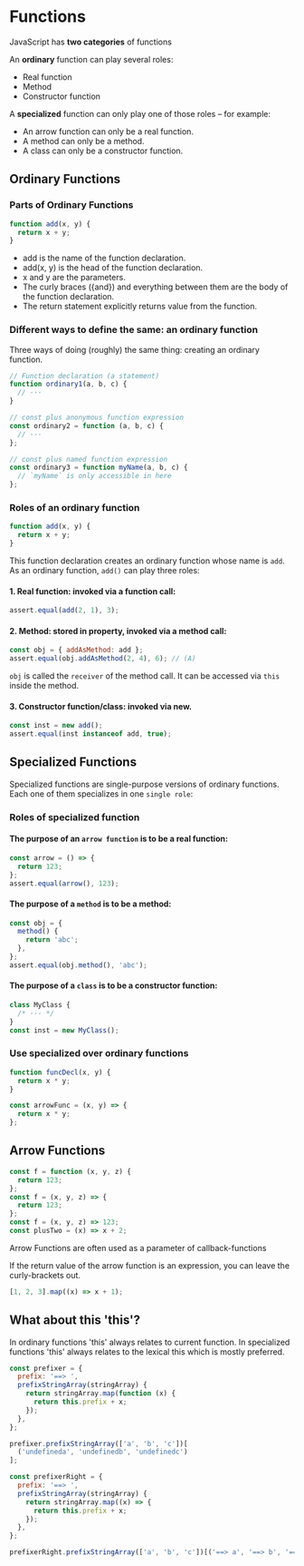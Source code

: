 # Functions

JavaScript has **two categories** of functions

An **ordinary** function can play several roles:

- Real function
- Method
- Constructor function

A **specialized** function can only play one of those roles – for example:

- An arrow function can only be a real function.
- A method can only be a method.
- A class can only be a constructor function.

## Ordinary Functions

### Parts of Ordinary Functions

```javascript
function add(x, y) {
  return x + y;
}
```

- add is the name of the function declaration.
- add(x, y) is the head of the function declaration.
- x and y are the parameters.
- The curly braces ({and}) and everything between them are the body of the function declaration.
- The return statement explicitly returns value from the function.

### Different ways to define the same: an ordinary function

Three ways of doing (roughly) the same thing: creating an ordinary function.

```javascript
// Function declaration (a statement)
function ordinary1(a, b, c) {
  // ···
}

// const plus anonymous function expression
const ordinary2 = function (a, b, c) {
  // ···
};

// const plus named function expression
const ordinary3 = function myName(a, b, c) {
  // `myName` is only accessible in here
};
```

### Roles of an ordinary function

```javascript
function add(x, y) {
  return x + y;
}
```

This function declaration creates an ordinary function whose name is `add`. As an ordinary function, `add()` can play three roles:

#### 1. Real function: invoked via a function call:

```javascript
assert.equal(add(2, 1), 3);
```

#### 2. Method: stored in property, invoked via a method call:

```javascript
const obj = { addAsMethod: add };
assert.equal(obj.addAsMethod(2, 4), 6); // (A)
```

`obj` is called the `receiver` of the method call. It can be accessed via `this` inside the method.

#### 3. Constructor function/class: invoked via new.

```javascript
const inst = new add();
assert.equal(inst instanceof add, true);
```

## Specialized Functions

Specialized functions are single-purpose versions of ordinary functions. Each one of them specializes in one `single role`:

### Roles of specialized function

#### The purpose of an `arrow function` is to be a real function:

```javascript
const arrow = () => {
  return 123;
};
assert.equal(arrow(), 123);
```

#### The purpose of a `method` is to be a method:

```javascript
const obj = {
  method() {
    return 'abc';
  },
};
assert.equal(obj.method(), 'abc');
```

#### The purpose of a `class` is to be a constructor function:

```javascript
class MyClass {
  /* ··· */
}
const inst = new MyClass();
```

### Use specialized over ordinary functions

```javascript
function funcDecl(x, y) {
  return x * y;
}

const arrowFunc = (x, y) => {
  return x * y;
};
```

## Arrow Functions

```javascript
const f = function (x, y, z) {
  return 123;
};
const f = (x, y, z) => {
  return 123;
};
const f = (x, y, z) => 123;
const plusTwo = (x) => x + 2;
```

Arrow Functions are often used as a parameter of callback-functions

If the return value of the arrow function is an expression, you can leave the curly-brackets out.

```javascript
[1, 2, 3].map((x) => x + 1);
```

## What about this 'this'?

In ordinary functions 'this' always relates to current function. In specialized functions 'this' always relates to the lexical this which is mostly preferred.

```javascript
const prefixer = {
  prefix: '==> ',
  prefixStringArray(stringArray) {
    return stringArray.map(function (x) {
      return this.prefix + x;
    });
  },
};

prefixer.prefixStringArray(['a', 'b', 'c'])[
  ('undefineda', 'undefinedb', 'undefinedc')
];

const prefixerRight = {
  prefix: '==> ',
  prefixStringArray(stringArray) {
    return stringArray.map((x) => {
      return this.prefix + x;
    });
  },
};

prefixerRight.prefixStringArray(['a', 'b', 'c'])[('==> a', '==> b', '==> c')];
```
